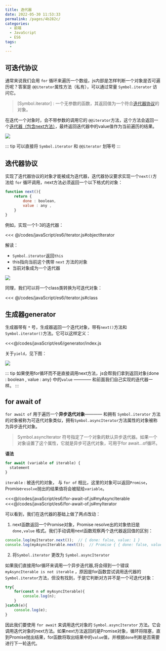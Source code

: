 ```yaml
---
title: 迭代器
date: 2022-05-30 11:53:33
permalink: /pages/4b282c/
categories:
  - 前端
  - JavaScript
  - ES6
tags:
  - 
---
```


## 可迭代协议

通常来说我们会用 `for` 循环来遍历一个数组，js内部是怎样判断一个对象是否可遍历呢？答案是 `@@iterator`属性方法（私有），可以通过常量 `Symbol.iterator` 访问它。

> [Symbol.iterator] : 一个无参数的函数，其返回值为一个符合[迭代器协议](#迭代器协议)的对象。

在迭代一个对象时，会不带参数的调用它的 `@@iterator`方法，这个方法会返回一个[迭代器（包含next方法）]()，最终返回迭代器中的value值作为当前遍历的结果。

![](https://linyc.oss-cn-beijing.aliyuncs.com/20220527173650.png)

::: tip
可以直接将 `Symbol.iterator` 和 `@@iterator` 划等号
:::


## 迭代器协议

实现了迭代器协议的对象才能被成为迭代器，迭代器协议要求实现一个`next()`方法给 `for` 循环调用，next方法必须返回一个以下格式的对象：

```js
function next(){
    return {
        done : boolean,
        value : any ,
    }
}
```

例如，实现一个1-3的迭代器：

<<< @/codes/javaScript/es6/iterator.js#objectIterator

解读：
-   `Symbol.iterator`返回`this`
-   this指向当前这个携带 `next` 方法的对象
-   当前对象成为一个迭代器

![](https://linyc.oss-cn-beijing.aliyuncs.com/20220527173904.png)

同理，我们可以将一个class类转换为可迭代对象：

<<< @/codes/javaScript/es6/iterator.js#class

## 生成器generator

生成器带有 `*` 号，生成器返回一个迭代对象，带有`next()`方法和`Symbol.iterator()`方法。它可以这样定义：

<<<@/codes/javaScript/es6/generator/index.js

关于`yield`，见下图：

![](https://linyc.oss-cn-beijing.aliyuncs.com/20220527175501.png)

::: tip
如果使用for循环而不是直接调用next方法，js会帮我们拿到返回对象{done : boolean , value : any} 中的`value` ———— 和前面我们自己实现的迭代器一样。
:::

## for await of

`for await of` 用于遍历一个**异步迭代对象**———— 和拥有 `Symbol.iterator` 方法的对象被称为可迭代对象类似，拥有`Symbol.asyncIterator`方法属性的对象被称为异步迭代对象。

> Symbol.asyncIterator 符号指定了一个对象的默认异步迭代器。如果一个对象设置了这个属性，它就是异步可迭代对象，可用于for await...of循环。

**语法**

```js
for await (variable of iterable) {
  statement
}
```

`iterable` : 被迭代的对象， 与 `for of` 相比，这里的对象可以返回`Promise`， Promise`resolve`抛出的结果值将会被赋给`variable`。

<code-group>
    <code-block title='异步迭代器' action>
    <<<@/codes/javaScript/es6/for-await-of.js#myAsyncIterable
    </code-block>
    <code-block title='迭代器'>
    <<<@/codes/javaScript/es6/for-await-of.js#myIterator
    </code-block>
</code-group>

可以看到，我们在迭代器的基础上做了两点改动：
1.  next函数返回一个Promise对象，Promise resolve出的对象依旧是 `done,value` 格式。我们手动调用next函数观察两个迭代器返回值的区别：

```js
console.log(myIterator.next());  // { done: false, value: 1 }
console.log(myAsyncIterable.next());  // Promise { { done: false, value: 1 } }
```

2.  将`Symbol.iterator` 更改为 `Symbol.asyncIterator`

如果我们直接用for循环来调用一个异步迭代器,将会得到一个错误 `myAsyncIterable is not iterable` ，原因是for函数尝试调用迭代器的`Symbol.iterator`方法，但没有找到，于是它判断对方并不是一个可迭代对象：

```js
try{
    for(const n of myAsyncIterable){ 
        console.log(n); 
    }
}catch(e){
    console.log(e);
}
```

因此我们要使用 `for await` 来调用迭代对象的 `Symbol.asyncIterator` 方法。它会调用迭代对象的next方法。如果next方法返回的是Promise对象，循环将阻塞，直到Promise抛出结果，for函数将取出结果中的`value`值，并根据`done`判断是否需要进行下一轮迭代。


